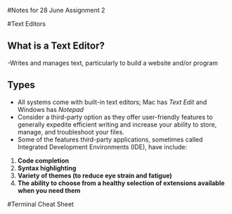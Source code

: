 #Notes for 28 June Assignment 2

#Text Editors
## What is a Text Editor?
-Writes and manages text, particularly to build a website and/or program

## Types
- All systems come with built-in text editors; Mac has *Text Edit* and Windows has *Notepad*
- Consider a third-party option as they offer user-friendly features to generally expedite efficient writing and increase your ability to store, manage, and troubleshoot your files.
- Some of the features third-party applications, sometimes called Integrated Development Environments (IDE), have include:
1. **Code completion**
2. **Syntax highlighting**
3. **Variety of themes (to reduce eye strain and fatigue)**
4. **The ability to choose from a healthy selection of extensions available when you need them**

#Terminal Cheat Sheet
